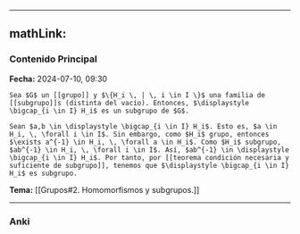 
---
mathLink:
---
### Contenido Principal

**Fecha:** 2024-07-10, 09:30

```ad-cor
Sea $G$ un [[grupo]] y $\{H_i \, | \, i \in I \}$ una familia de [[subgrupo]]s (distinta del vacío). Entonces, $\displaystyle \bigcap_{i \in I} H_i$ es un subgrupo de $G$.
```

```ad-proof
Sean $a,b \in \displaystyle \bigcap_{i \in I} H_i$. Esto es, $a \in H_i, \, \forall i \in I$. Sin embargo, como $H_i$ grupo, entonces $\exists a^{-1} \in H_i, \, \forall a \in H_i$. Como $H_i$ subgrupo, $ab^{-1} \in H_i, \, \forall i \in I$. Así, $ab^{-1} \in \displaystyle \bigcap_{i \in I} H_i$. Por tanto, por [[teorema condición necesaria y suficiente de subgrupo]], tenemos que $\displaystyle \bigcap_{i \in I} H_i$ es subgrupo.
```

**Tema:** [[Grupos#2. Homomorfismos y subgrupos.]]

---
### Anki


